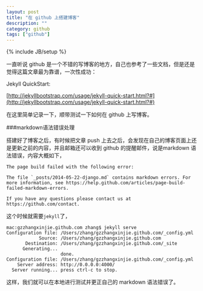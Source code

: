 ```yaml
---
layout: post
title: "在 github 上搭建博客"
description: ""
category: github
tags: ["github"]
---
```

{% include JB/setup %}

一直听说 github 是一个不错的写博客的地方，自己也参考了一些文档，但是还是觉得这篇文章最为靠谱，一次性成功：

Jekyll QuickStart: 

[http://jekyllbootstrap.com/usage/jekyll-quick-start.html?#](http://jekyllbootstrap.com/usage/jekyll-quick-start.html?#)

在这里简单记录一下，顺带测试一下如何在 github 上写博客。

###markdown语法错误处理

搭建好了博客之后，有时候把文章 push 上去之后，会发现在自己的博客页面上还是更新之前的内容，并且邮箱还可以收到 github 的提醒邮件，说是markdown 语法错误，内容大概如下，

~~~
The page build failed with the following error:

The file `_posts/2014-05-22-django.md` contains markdown errors. For more information, see https://help.github.com/articles/page-build-failed-markdown-errors.

If you have any questions please contact us at https://github.com/contact.
~~~

这个时候就需要`jekyll`了，

~~~
mac:gzzhangxinjie.github.com zhang$ jekyll serve
Configuration file: /Users/zhang/gzzhangxinjie.github.com/_config.yml
            Source: /Users/zhang/gzzhangxinjie.github.com
       Destination: /Users/zhang/gzzhangxinjie.github.com/_site
      Generating...
                    done.
Configuration file: /Users/zhang/gzzhangxinjie.github.com/_config.yml
    Server address: http://0.0.0.0:4000/
  Server running... press ctrl-c to stop.
~~~

这样，我们就可以在本地进行测试并更正自己的 markdown 语法错误了。
